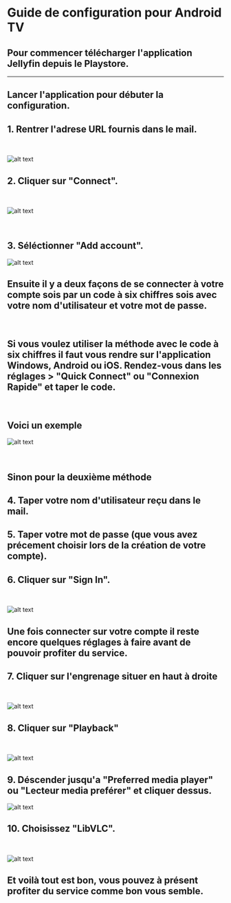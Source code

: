 # Guide de configuration pour Android TV

## Pour commencer télécharger l'application Jellyfin depuis le Playstore.
---
## Lancer l'application pour débuter la configuration.

## 1. Rentrer l'adrese URL fournis dans le mail.

<br>

![alt text](https://u.lot.moe/45Zp.png "")

## 2. Cliquer sur "Connect".

<br>

![alt text](https://u.lot.moe/yFtx.png "")

<br>

## 3. Séléctionner "Add account".

![alt text](https://u.lot.moe/L3Hg.png "")

## Ensuite il y a deux façons de se connecter à votre compte sois par un code à six chiffres sois avec votre nom d'utilisateur et votre mot de passe.

<br>

## Si vous voulez utiliser la méthode avec le code à six chiffres il faut vous rendre sur l'application Windows, Android ou iOS. Rendez-vous dans les réglages > "Quick Connect" ou "Connexion Rapide" et taper le code.

<br>

## Voici un exemple 

![alt text](https://u.lot.moe/CYYM.png "")

<br>

## Sinon pour la deuxième méthode
## 4. Taper votre nom d'utilisateur reçu dans le mail. 
## 5. Taper votre mot de passe (que vous avez précement choisir lors de la création de votre compte).
## 6. Cliquer sur "Sign In".

<br>

![alt text](https://u.lot.moe/HvwV.png "")

## Une fois connecter sur votre compte il reste encore quelques réglages à faire avant de pouvoir profiter du service.

## 7. Cliquer sur l'engrenage situer en haut à droite
<br>

![alt text](https://u.lot.moe/xdqg.png "")


## 8. Cliquer sur "Playback"
<br>

![alt text](https://u.lot.moe/G7o3.png "")

## 9. Déscender jusqu'a "Preferred media player" ou "Lecteur media preférer" et cliquer dessus.

![alt text](https://u.lot.moe/p83T.png "")

## 10. Choisissez "LibVLC".
<br>

![alt text](https://u.lot.moe/SzMR.png "")


## Et voilà tout est bon, vous pouvez à présent profiter du service comme bon vous semble.